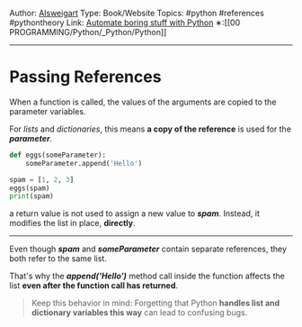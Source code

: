 Author: [Alsweigart](https://alsweigart.com/)
Type: Book/Website
Topics: #python #references #pythontheory 
Link: [Automate boring stuff with Python](https://automatetheboringstuff.com/)
∗:[[00 PROGRAMMING/Python/_Python/Python]] 

---
# Passing References

When a function is called, the values of the arguments are copied to the parameter variables. 

For _lists_ and _dictionaries_, this means __a copy of the reference__ is used for the ___parameter___.

```python
def eggs(someParameter):
	someParameter.append('Hello')

spam = [1, 2, 3]
eggs(spam)
print(spam)
```
a return value is not used to assign a new value to ___spam___. 
Instead, it modifies the list in place, __directly__.


--- 
Even though ___spam___ and ___someParameter___ contain separate references,
they both refer to the same list.

That's why the ___append('Hello')___ method call inside the function affects the list __even after the function call has returned__.

> Keep this behavior in mind: Forgetting that Python __handles list and dictionary variables this way__ can lead to confusing bugs.

